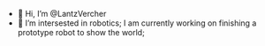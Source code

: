 - 👋 Hi, I’m @LantzVercher
- 👀 I’m intersested in robotics;
I am currently working on finishing a prototype robot to show the world;


<!---
LantzVercher/LantzVercher is a ✨ special ✨ repository because its `README.md` (this file) appears on your GitHub profile.
You can click the Preview link to take a look at your changes.
--->

